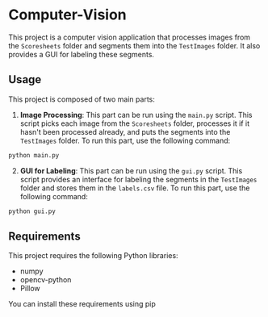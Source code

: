 # Computer-Vision

This project is a computer vision application that processes images from the `Scoresheets` folder and segments them into the `TestImages` folder. It also provides a GUI for labeling these segments.

## Usage

This project is composed of two main parts:

1. **Image Processing**: This part can be run using the `main.py` script. This script picks each image from the `Scoresheets` folder, processes it if it hasn't been processed already, and puts the segments into the `TestImages` folder. To run this part, use the following command:

```sh
python main.py
```

2. **GUI for Labeling**: This part can be run using the `gui.py` script. This script provides an interface for labeling the segments in the `TestImages` folder and stores them in the `labels.csv` file. To run this part, use the following command:

```sh
python gui.py
```

## Requirements

This project requires the following Python libraries:

- numpy
- opencv-python
- Pillow

You can install these requirements using pip